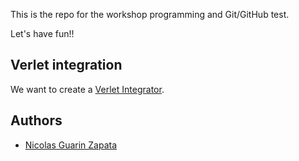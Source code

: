 This is the repo for the workshop programming and Git/GitHub test.

Let's have fun!!


## Verlet integration


We want to create a [Verlet Integrator](http://en.wikipedia.org/wiki/Verlet_integration).


## Authors

- [Nicolas Guarin Zapata](https://github.com/nicoguaro)


